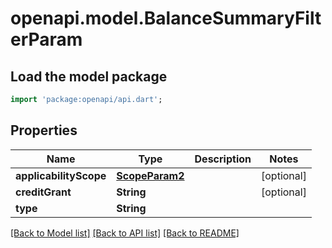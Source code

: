 # openapi.model.BalanceSummaryFilterParam

## Load the model package
```dart
import 'package:openapi/api.dart';
```

## Properties
Name | Type | Description | Notes
------------ | ------------- | ------------- | -------------
**applicabilityScope** | [**ScopeParam2**](ScopeParam2.md) |  | [optional] 
**creditGrant** | **String** |  | [optional] 
**type** | **String** |  | 

[[Back to Model list]](../README.md#documentation-for-models) [[Back to API list]](../README.md#documentation-for-api-endpoints) [[Back to README]](../README.md)


